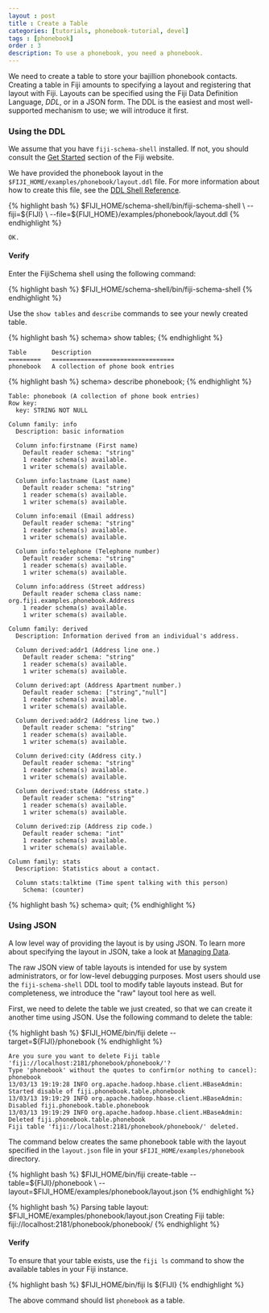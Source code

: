 ```yaml
---
layout : post
title : Create a Table
categories: [tutorials, phonebook-tutorial, devel]
tags : [phonebook]
order : 3
description: To use a phonebook, you need a phonebook.
---
```


We need to create a table to store your bajillion phonebook contacts.
Creating a table in Fiji amounts to specifying a layout and registering
that layout with Fiji. Layouts can be specified using the Fiji
Data Definition Language, *DDL*, or in a JSON form. The DDL is the easiest
and most well-supported mechanism to use; we will introduce it first.

### Using the DDL

We assume that you have `fiji-schema-shell` installed. If not, you should
consult the [Get Started](http://www.fiji.org/getstarted) section of the Fiji website.

We have provided the phonebook layout in the `$FIJI_HOME/examples/phonebook/layout.ddl` file.
For more information about how to create this file, see the
[DDL Shell Reference]({{site.userguide_schema_devel}}/schema-shell-ddl-ref/).

<div class="userinput">
{% highlight bash %}
$FIJI_HOME/schema-shell/bin/fiji-schema-shell \
    --fiji=${FIJI} \
    --file=${FIJI_HOME}/examples/phonebook/layout.ddl
{% endhighlight %}
</div>

    OK.

#### Verify
Enter the FijiSchema shell using the following command:

<div class="userinput">
{% highlight bash %}
$FIJI_HOME/schema-shell/bin/fiji-schema-shell
{% endhighlight %}
</div>

Use the `show tables` and `describe` commands to see your newly created table.

<div class="userinput">
{% highlight bash %}
schema> show tables;
{% endhighlight %}
</div>

    Table       Description
    =========   ==================================
    phonebook   A collection of phone book entries

<div class="userinput">
{% highlight bash %}
schema> describe phonebook;
{% endhighlight %}
</div>

    Table: phonebook (A collection of phone book entries)
    Row key:
      key: STRING NOT NULL

    Column family: info
      Description: basic information

      Column info:firstname (First name)
        Default reader schema: "string"
        1 reader schema(s) available.
        1 writer schema(s) available.

      Column info:lastname (Last name)
        Default reader schema: "string"
        1 reader schema(s) available.
        1 writer schema(s) available.

      Column info:email (Email address)
        Default reader schema: "string"
        1 reader schema(s) available.
        1 writer schema(s) available.

      Column info:telephone (Telephone number)
        Default reader schema: "string"
        1 reader schema(s) available.
        1 writer schema(s) available.

      Column info:address (Street address)
        Default reader schema class name: org.fiji.examples.phonebook.Address
        1 reader schema(s) available.
        1 writer schema(s) available.

    Column family: derived
      Description: Information derived from an individual's address.

      Column derived:addr1 (Address line one.)
        Default reader schema: "string"
        1 reader schema(s) available.
        1 writer schema(s) available.

      Column derived:apt (Address Apartment number.)
        Default reader schema: ["string","null"]
        1 reader schema(s) available.
        1 writer schema(s) available.

      Column derived:addr2 (Address line two.)
        Default reader schema: "string"
        1 reader schema(s) available.
        1 writer schema(s) available.

      Column derived:city (Address city.)
        Default reader schema: "string"
        1 reader schema(s) available.
        1 writer schema(s) available.

      Column derived:state (Address state.)
        Default reader schema: "string"
        1 reader schema(s) available.
        1 writer schema(s) available.

      Column derived:zip (Address zip code.)
        Default reader schema: "int"
        1 reader schema(s) available.
        1 writer schema(s) available.

    Column family: stats
      Description: Statistics about a contact.

      Column stats:talktime (Time spent talking with this person)
        Schema: (counter)


<div class="userinput">
{% highlight bash %}
schema> quit;
{% endhighlight %}
</div>

### Using JSON

A low level way of providing the layout is by using JSON. To learn more about specifying
the layout in JSON, take a look at [Managing Data]({{site.userguide_schema_devel}}/managing-data/).

The raw JSON view of table layouts is intended for use by system administrators, or
for low-level debugging purposes. Most users should use the `fiji-schema-shell` DDL tool
to modify table layouts instead. But for completeness, we introduce the "raw" layout
tool here as well.

First, we need to delete the table we just created, so that we can create it
another time using JSON. Use the following command to delete the table:

<div class="userinput">
{% highlight bash %}
$FIJI_HOME/bin/fiji delete --target=${FIJI}/phonebook
{% endhighlight %}
</div>

    Are you sure you want to delete Fiji table 'fiji://localhost:2181/phonebook/phonebook/'?
    Type 'phonebook' without the quotes to confirm(or nothing to cancel):
    phonebook
    13/03/13 19:19:28 INFO org.apache.hadoop.hbase.client.HBaseAdmin: Started disable of fiji.phonebook.table.phonebook
    13/03/13 19:19:29 INFO org.apache.hadoop.hbase.client.HBaseAdmin: Disabled fiji.phonebook.table.phonebook
    13/03/13 19:19:29 INFO org.apache.hadoop.hbase.client.HBaseAdmin: Deleted fiji.phonebook.table.phonebook
    Fiji table 'fiji://localhost:2181/phonebook/phonebook/' deleted.

The command below creates the same phonebook table with the layout specified in the `layout.json` file in your
`$FIJI_HOME/examples/phonebook` directory.

<div class="userinput">
{% highlight bash %}
$FIJI_HOME/bin/fiji create-table --table=${FIJI}/phonebook \
    --layout=$FIJI_HOME/examples/phonebook/layout.json
{% endhighlight %}
</div>

{% highlight bash %}
Parsing table layout: $FIJI_HOME/examples/phonebook/layout.json
Creating Fiji table: fiji://localhost:2181/phonebook/phonebook/
{% endhighlight %}


#### Verify

To ensure that your table exists, use the `fiji ls` command to show the available
tables in your Fiji instance.

<div class="userinput">
{% highlight bash %}
$FIJI_HOME/bin/fiji ls ${FIJI}
{% endhighlight %}
</div>

The above command should list `phonebook` as a table.

